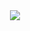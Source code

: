 <div align="center">
  <img src="[https://media.giphy.com/media/v1.Y2lkPTc5MGI3NjExbzQ0b292dWRxOXV0bnM5dDRrOTFhM3c1a2x5bWhndjdoeW52cmNvaiZlcD12MV9naWZzX3NlYXJjaCZjdD1n/T7Qx28nEdo9NK/giphy.gif](https://media.giphy.com/media/v1.Y2lkPTc5MGI3NjExYTh3ZnM2ZWMyM2kxemswZnl0N3Rud2x5bG04NHliMTV3YmZxbGR1NiZlcD12MV9naWZzX3NlYXJjaCZjdD1n/4OV1bLOIWwIXRxpXlN/giphy.gif)"/>
  <p></p>
</div>
<!---
virMavr/virMavr is a ✨ special ✨ repository because its `README.md` (this file) appears on your GitHub profile.
You can click the Preview link to take a look at your changes.
--->
